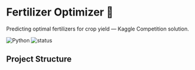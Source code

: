 # Fertilizer Optimizer 🌱

Predicting optimal fertilizers for crop yield — Kaggle Competition solution.

![Python](https://img.shields.io/badge/python-3.11-blue)
![status](https://img.shields.io/badge/status-WIP-yellow)

## Project Structure
